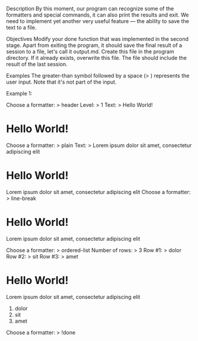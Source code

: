 Description
By this moment, our program can recognize some of the formatters and special commands, it can also print the results and exit. We need to implement yet another very useful feature — the ability to save the text to a file.

Objectives
Modify your done function that was implemented in the second stage. Apart from exiting the program, it should save the final result of a session to a file, let's call it output.md. Create this file in the program directory. If it already exists, overwrite this file. The file should include the result of the last session.

Examples
The greater-than symbol followed by a space (> ) represents the user input. Note that it's not part of the input.

Example 1:

	
Choose a formatter: > header
Level: > 1
Text: > Hello World!
# Hello World!

Choose a formatter: > plain
Text: > Lorem ipsum dolor sit amet, consectetur adipiscing elit
# Hello World!
Lorem ipsum dolor sit amet, consectetur adipiscing elit
Choose a formatter: > line-break
# Hello World!
Lorem ipsum dolor sit amet, consectetur adipiscing elit

Choose a formatter: > ordered-list
Number of rows: > 3
Row #1: > dolor
Row #2: > sit
Row #3: > amet
# Hello World!
Lorem ipsum dolor sit amet, consectetur adipiscing elit
1. dolor
2. sit
3. amet

Choose a formatter: > !done
